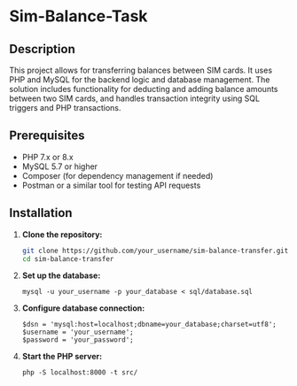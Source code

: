 # Sim-Balance-Task

## Description

This project allows for transferring balances between SIM cards. It uses PHP and MySQL for the backend logic and database management. The solution includes functionality for deducting and adding balance amounts between two SIM cards, and handles transaction integrity using SQL triggers and PHP transactions.

## Prerequisites

- PHP 7.x or 8.x
- MySQL 5.7 or higher
- Composer (for dependency management if needed)
- Postman or a similar tool for testing API requests

## Installation

1. **Clone the repository:**

   ```bash
   git clone https://github.com/your_username/sim-balance-transfer.git
   cd sim-balance-transfer

2. **Set up the database:**

   ```Create a MySQL database and import the sql/database.sql file to create the required tables and triggers:
   mysql -u your_username -p your_database < sql/database.sql

3. **Configure database connection:**

   ```Update src/transfer.php with your database credentials:
   $dsn = 'mysql:host=localhost;dbname=your_database;charset=utf8';
   $username = 'your_username';
   $password = 'your_password';

4. **Start the PHP server:**

   ```Run the following command in the src directory to start a local PHP server:
   php -S localhost:8000 -t src/
